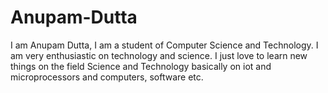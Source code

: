 # Anupam-Dutta
I am Anupam Dutta, I am a student of Computer Science and Technology. I am very enthusiastic on technology and science. I just love to learn new things on the field Science and Technology basically on iot and microprocessors and computers, software etc.
